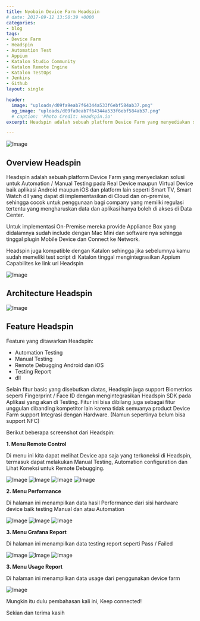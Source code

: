 ```yaml
---
title: Nyobain Device Farm Headspin
# date: 2017-09-12 13:50:39 +0000
categories:
- blog
tags:
- Device Farm
- Headspin
- Automation Test
- Appium
- Katalon Studio Community
- Katalon Remote Engine
- Katalon TestOps
- Jenkins
- Github
layout: single

header:
  image: "uploads/d09fa9eab7f64344a533f6ebf584ab37.png"
  og_image: "uploads/d09fa9eab7f64344a533f6ebf584ab37.png"
  # caption: 'Photo Credit: Headspin.io'
excerpt: Headspin adalah sebuah platform Device Farm yang menyediakan solusi untuk Automation / Manual Testing pada Real Device maupun Virtual Device baik aplikasi Android maupun iOS dan platform lain seperti Smart TV, Smart Watch dll.

---
```


![Image](https://res.cloudinary.com/brianrakhmataji-id/image/upload/v1702098032/apuvm0lz5jjufqjrliey.png)

## **Overview Headspin**

Headspin adalah sebuah platform Device Farm yang menyediakan solusi untuk Automation / Manual Testing pada Real Device maupun Virtual Device baik aplikasi Android maupun iOS dan platform lain seperti Smart TV, Smart Watch dll yang dapat di implementasikan di Cloud dan on-premise, sehingga cocok untuk penggunaan bagi company yang memilki regulasi tertentu yang mengharuskan data dan aplikasi hanya boleh di akses di Data Center.

Untuk implementasi On-Premise mereka provide Appliance Box yang didalamnya sudah include dengan Mac Mini dan software nya sehingga tinggal plugin Mobile Device dan Connect ke Network.

Headspin juga kompatible dengan Katalon sehingga jika sebelumnya kamu sudah memeliki test script di Katalon tinggal mengintegrasikan Appium Capabilites ke link url Headspin


![Image](https://api-dev.headspin.io/v0/private/onprem/pbox-rack-installation/overview-perspective.png)

## **Architecture Headspin**

![Image](https://api-dev.headspin.io/v0/private/onprem/onprem-architecture/isolatednet.png)


## **Feature Headspin**

Feature yang ditawarkan Headspin:
- Automation Testing
- Manual Testing
- Remote Debugging Android dan iOS
- Testing Report
- dll

Selain fitur basic yang disebutkan diatas, Headspin juga support Biometrics seperti Fingerprint / Face ID dengan mengintegrasikan Headspin SDK pada Aplikasi yang akan di Testing. Fitur ini bisa dibilang juga sebagai fitur unggulan dibanding kompetitor lain karena tidak semuanya product Device Farm support Integrasi dengan Hardware. (Namun sepertinya belum bisa support NFC)

Berikut beberapa screenshot dari Headspin:

**1. Menu Remote Control**

Di menu ini kita dapat melihat Device apa saja yang terkoneksi di Headspin, termasuk dapat melakukan Manual Testing, Automation configuration dan Lihat Koneksi untuk Remote Debugging.

![Image](https://res.cloudinary.com/brianrakhmataji-id/image/upload/v1702098107/osytkx41cf85lrifchkm.png)
![Image](https://res.cloudinary.com/brianrakhmataji-id/image/upload/v1702098187/buxbfxbfimhhiytp8rky.png)
![Image](http://res.cloudinary.com/brianrakhmataji-id/image/upload/v1702098187/public/lmkmxalnfoa56cpf9jrx.png)
![Image](http://res.cloudinary.com/brianrakhmataji-id/image/upload/v1702098187/public/lrrvz3k6g4ozbl60sfvp.png)

**2. Menu Performance**

Di halaman ini menampilkan data hasil Performance dari sisi hardware device baik testing Manual dan atau Automation

![Image](http://res.cloudinary.com/dr15yjl8w/image/upload/v1701751924/public/ff7dpn3blp47bf8uikkm.png)
![Image](http://res.cloudinary.com/dr15yjl8w/image/upload/v1701752245/public/nchhtdkanzi7t9u2fn2f.png)
![Image](http://res.cloudinary.com/dr15yjl8w/image/upload/v1701752284/public/x0n6kbycjeujl1whbcvo.png)

**3. Menu Grafana Report**

Di halaman ini menampilkan data testing report seperti Pass / Failed

![Image](http://res.cloudinary.com/dr15yjl8w/image/upload/v1701752532/public/rngoswpulppjzgvvtfdk.png)
![Image](http://res.cloudinary.com/dr15yjl8w/image/upload/v1701752631/public/swxjqyvstuidf01odtrg.png)
![Image](http://res.cloudinary.com/dr15yjl8w/image/upload/v1701752717/public/twiyjdsv7rx7lcbmngfm.png)

**3. Menu Usage Report**

Di halaman ini menampilkan data usage dari penggunakan device farm

![Image](http://res.cloudinary.com/dr15yjl8w/image/upload/v1701752834/public/ozb0qdigjfkpsmdoao5n.png)

Mungkin itu dulu pembahasan kali ini, Keep connected!

Sekian dan terima kasih
